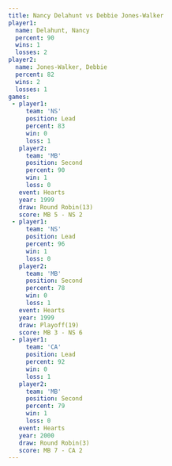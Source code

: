 ```yaml
---
title: Nancy Delahunt vs Debbie Jones-Walker
player1:                    
  name: Delahunt, Nancy     
  percent: 90               
  wins: 1                   
  losses: 2                 
player2:                    
  name: Jones-Walker, Debbie
  percent: 82               
  wins: 2                   
  losses: 1                 
games:
 - player1:        
     team: 'NS'    
     position: Lead
     percent: 83   
     win: 0        
     loss: 1       
   player2:          
     team: 'MB'      
     position: Second
     percent: 90     
     win: 1          
     loss: 0         
   event: Hearts        
   year: 1999           
   draw: Round Robin(13)
   score: MB 5 - NS 2   
 - player1:        
     team: 'NS'    
     position: Lead
     percent: 96   
     win: 1        
     loss: 0       
   player2:          
     team: 'MB'      
     position: Second
     percent: 78     
     win: 0          
     loss: 1         
   event: Hearts     
   year: 1999        
   draw: Playoff(19) 
   score: MB 3 - NS 6
 - player1:        
     team: 'CA'    
     position: Lead
     percent: 92   
     win: 0        
     loss: 1       
   player2:          
     team: 'MB'      
     position: Second
     percent: 79     
     win: 1          
     loss: 0         
   event: Hearts       
   year: 2000          
   draw: Round Robin(3)
   score: MB 7 - CA 2  
---
```

